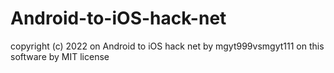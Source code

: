 # Android-to-iOS-hack-net
copyright (c) 2022 on Android to iOS hack net by mgyt999vsmgyt111 on this software by MIT license
